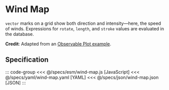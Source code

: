 <script setup>
  import { reset } from '@uwdata/vgplot';
  reset();
</script>

# Wind Map

`vector` marks on a grid show both direction and intensity—here, the speed of winds.
Expressions for `rotate`, `length`, and `stroke` values are evaluated in the database.

<Example spec="/specs/yaml/wind-map.yaml" />

**Credit**: Adapted from an [Observable Plot example](https://observablehq.com/@observablehq/plot-wind-map).

## Specification

::: code-group
<<< @/specs/esm/wind-map.js [JavaScript]
<<< @/specs/yaml/wind-map.yaml [YAML]
<<< @/specs/json/wind-map.json [JSON]
:::
